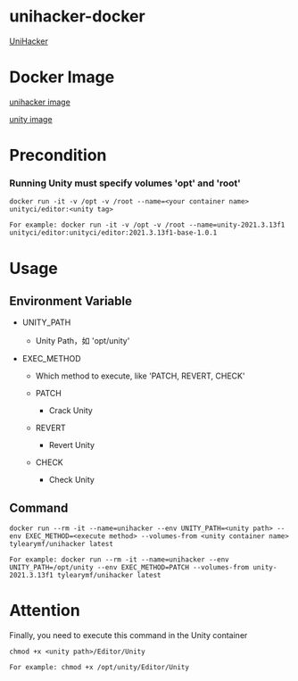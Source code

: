 # unihacker-docker

[UniHacker](https://github.com/tylearymf/UniHacker)

# Docker Image

[unihacker image](https://hub.docker.com/r/tylearymf/unihacker)

[unity image](https://hub.docker.com/r/unityci/editor)

# Precondition

### Running Unity must specify volumes 'opt' and 'root'

```
docker run -it -v /opt -v /root --name=<your container name> unityci/editor:<unity tag>

For example: docker run -it -v /opt -v /root --name=unity-2021.3.13f1 unityci/editor:unityci/editor:2021.3.13f1-base-1.0.1
```

# Usage

## Environment Variable

* UNITY_PATH

  * Unity Path，如 'opt/unity'

* EXEC_METHOD

  * Which method to execute, like 'PATCH, REVERT, CHECK'

  * PATCH
    * Crack Unity

  * REVERT
    * Revert Unity

  * CHECK
    * Check Unity

## Command

```
docker run --rm -it --name=unihacker --env UNITY_PATH=<unity path> --env EXEC_METHOD=<execute method> --volumes-from <unity container name> tylearymf/unihacker latest

For example: docker run --rm -it --name=unihacker --env UNITY_PATH=/opt/unity --env EXEC_METHOD=PATCH --volumes-from unity-2021.3.13f1 tylearymf/unihacker latest
```

# Attention

Finally, you need to execute this command in the Unity container

```
chmod +x <unity path>/Editor/Unity

For example: chmod +x /opt/unity/Editor/Unity
```



